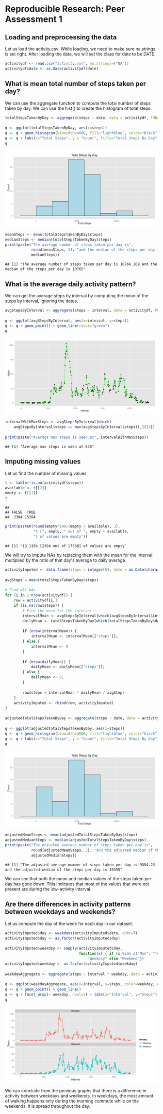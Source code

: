 # Reproducible Research: Peer Assessment 1



## Loading and preprocessing the data
Let us load the activity.csv. While loading, we need to make sure na.strings is set right. After
loading the data, we will set the class for date to be DATE. 


```r
activitydf <- read.csv("activity.csv", na.strings=("NA"))
activitydf$date <- as.Date(activitydf$date)
```

## What is mean total number of steps taken per day?
We can use the aggregate function to compute the total number of steps taken by day. We can
use the hist() to create the histogram of total steps.


```r
totalStepsTakenByDay <- aggregate(steps ~ date, data = activitydf, FUN=sum)

q <- ggplot(totalStepsTakenByDay, aes(x=steps)) 
q <- q + geom_histogram(binwidth=4000, fill="lightblue", color="black") 
q <- q + labs(x="Total Steps", y = "Count", title="Total Steps By Day")
q
```

![plot of chunk avgDaily](figure/avgDaily.png) 

```r
meanSteps <- mean(totalStepsTakenByDay$steps)
medianSteps <- median(totalStepsTakenByDay$steps)
print(paste("The average number of steps taken per day is", 
            round(meanSteps, 3), "and the median of the steps per day is", 
            medianSteps))
```

```
## [1] "The average number of steps taken per day is 10766.189 and the median of the steps per day is 10765"
```

## What is the average daily activity pattern?
We can get the average steps by interval by computing the mean of the steps by interval, ignoring the dates. 


```r
avgStepsByInterval <- aggregate(steps ~ interval, data = activitydf, FUN=mean)

q <- ggplot(avgStepsByInterval, aes(x=interval, y=steps)) 
q <- q + geom_point() + geom_line(color="green")
q
```

![plot of chunk avgInterval](figure/avgInterval.png) 

```r
intervalWithMaxSteps <- avgStepsByInterval[which(
    avgStepsByInterval$steps == max(avgStepsByInterval$steps)),][[1]]

print(paste("Average max steps is seen at", intervalWithMaxSteps))
```

```
## [1] "Average max steps is seen at 835"
```


## Imputing missing values
Let us find the number of missing values


```r
t <- table(!is.na(activitydf$steps))
available <- t[[2]]
empty <- t[[1]]
t
```

```
## 
## FALSE  TRUE 
##  2304 15264
```

```r
print(paste0(round(empty*100/(empty + available), 3), 
             "% [", empty, " out of ", empty + available, 
             "] of values are empty"))
```

```
## [1] "13.115% [2304 out of 17568] of values are empty"
```

We will try to impute NAs by replacing them with the mean for the interval multiplied by the ratio of that day's average to daily average.


```r
activityImputed <- data.frame(steps = integer(0), date = as.Date(character(0)), interval=integer(0))

avgSteps = mean(totalStepsTakenByDay$steps)

# Find all NAs 
for (i in 1:nrow(activitydf)) {
    row = activitydf[i,]
    if (is.na(row$steps)) {
        # Find the mean for the interval
        intervalMean <- avgStepsByInterval[which(avgStepsByInterval$interval == row$interval),]
        dailyMean <- totalStepsTakenByDay[which(totalStepsTakenByDay$date == row$date),]
        
        if (nrow(intervalMean)) {
            intervalMean <- intervalMean[["steps"]];
        } else {
            intervalMean <- 0
        }
        
        if (nrow(dailyMean)) {
            dailyMean <- dailyMean[["steps"]];
        } else {
            dailyMean <- 0;
        }
        
        row$steps = intervalMean * dailyMean / avgSteps
    }    
    activityImputed <- rbind(row, activityImputed)
}

adjustedTotalStepsTakenByDay <- aggregate(steps ~ date, data = activityImputed, FUN=sum)

q <- ggplot(adjustedTotalStepsTakenByDay, aes(x=steps)) 
q <- q + geom_histogram(binwidth=4000, fill="lightblue", color="black") 
q <- q + labs(x="Total Steps", y = "Count", title="Total Steps By Day")
q
```

![plot of chunk imputeValues](figure/imputeValues.png) 

```r
adjustedMeanSteps <- mean(adjustedTotalStepsTakenByDay$steps)
adjustedMedianSteps <- median(adjustedTotalStepsTakenByDay$steps)
print(paste("The adjusted average number of steps taken per day is", 
            round(adjustedMeanSteps, 3), "and the adjusted median of the steps per day is", 
            adjustedMedianSteps))
```

```
## [1] "The adjusted average number of steps taken per day is 9354.23 and the adjusted median of the steps per day is 10395"
```

We can see that both the mean and median values of the steps taken per day has gone down. This indicates that most of the values that were not present are during the low-activity interval. 

## Are there differences in activity patterns between weekdays and weekends?

Let us compute the day of the week for each day in our dataset.


```r
activityImputed$day <- weekdays(activityImputed$date, abbr=T)
activityImputed$day <- as.factor(activityImputed$day)

activityImputed$weekday <- sapply(activityImputed$day, 
                                  function(x) { if (x %in% c("Mon", "Tue", "Wed", "Thu", "Fri")) 
                                      "Weekday" else "Weekend"})
activityImputed$weekday <- as.factor(activityImputed$weekday)

weekdayAggregate <- aggregate(steps ~ interval * weekday, data = activityImputed, FUN=mean)

q <- ggplot(weekdayAggregate, aes(x=interval, y=steps, color=weekday, group=weekday)) 
q <- q + geom_point() + geom_line() 
q <- q + facet_wrap(~ weekday, ncol=1) + labs(x="Interval", y="Steps")
q
```

![plot of chunk computeweekday](figure/computeweekday.png) 

We can conclude from the previous graphs that there is a difference in activity between weekdays and weekends. In weekdays, the most amount of walking happens only during the morning commute while on the weekends, it is spread throughout the day.
